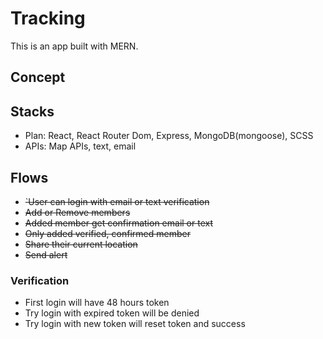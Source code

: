 # Tracking
This is an app built with MERN.

## Concept


## Stacks
* Plan: React, React Router Dom, Express, MongoDB(mongoose), SCSS
* APIs: Map APIs, text, email

## Flows
* ~~`User can login with email or text verification~~
* ~~Add or Remove members~~
* ~~Added member get confirmation email or text~~
* ~~Only added verified, confirmed member~~
* ~~Share their current location~~
* ~~Send alert~~

### Verification
* First login will have 48 hours token
* Try login with expired token will be denied
* Try login with new token will reset token and success
